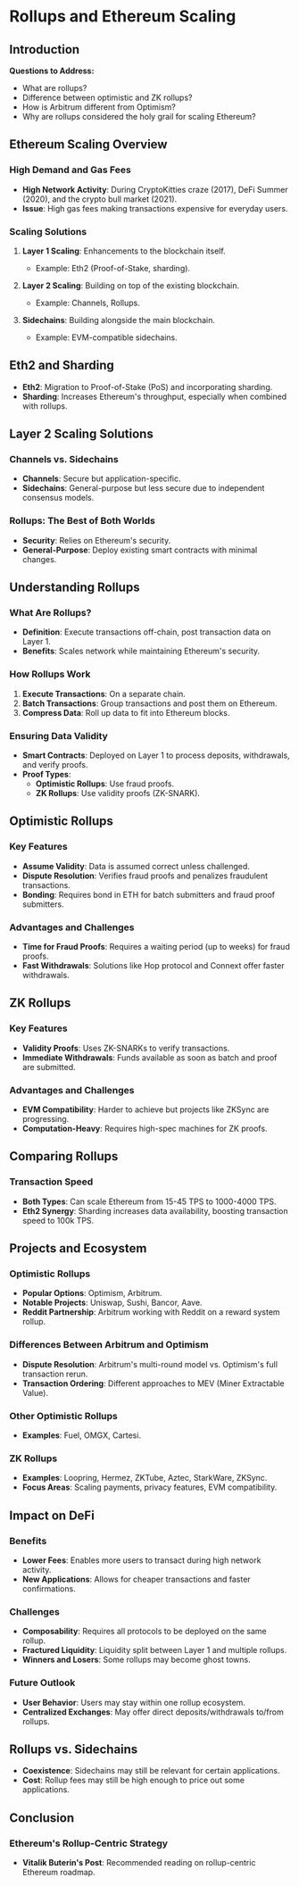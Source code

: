 
# Rollups and Ethereum Scaling

## Introduction

**Questions to Address:**
- What are rollups?
- Difference between optimistic and ZK rollups?
- How is Arbitrum different from Optimism?
- Why are rollups considered the holy grail for scaling Ethereum?



## Ethereum Scaling Overview

### High Demand and Gas Fees

- **High Network Activity**: During CryptoKitties craze (2017), DeFi Summer (2020), and the crypto bull market (2021).
- **Issue**: High gas fees making transactions expensive for everyday users.

### Scaling Solutions

1. **Layer 1 Scaling**: Enhancements to the blockchain itself.
   - Example: Eth2 (Proof-of-Stake, sharding).

2. **Layer 2 Scaling**: Building on top of the existing blockchain.
   - Example: Channels, Rollups.

3. **Sidechains**: Building alongside the main blockchain.
   - Example: EVM-compatible sidechains.

## Eth2 and Sharding

- **Eth2**: Migration to Proof-of-Stake (PoS) and incorporating sharding.
- **Sharding**: Increases Ethereum's throughput, especially when combined with rollups.

## Layer 2 Scaling Solutions

### Channels vs. Sidechains

- **Channels**: Secure but application-specific.
- **Sidechains**: General-purpose but less secure due to independent consensus models.

### Rollups: The Best of Both Worlds

- **Security**: Relies on Ethereum's security.
- **General-Purpose**: Deploy existing smart contracts with minimal changes.

## Understanding Rollups

### What Are Rollups?

- **Definition**: Execute transactions off-chain, post transaction data on Layer 1.
- **Benefits**: Scales network while maintaining Ethereum's security.

### How Rollups Work

1. **Execute Transactions**: On a separate chain.
2. **Batch Transactions**: Group transactions and post them on Ethereum.
3. **Compress Data**: Roll up data to fit into Ethereum blocks.

### Ensuring Data Validity

- **Smart Contracts**: Deployed on Layer 1 to process deposits, withdrawals, and verify proofs.
- **Proof Types**:
  - **Optimistic Rollups**: Use fraud proofs.
  - **ZK Rollups**: Use validity proofs (ZK-SNARK).

## Optimistic Rollups

### Key Features

- **Assume Validity**: Data is assumed correct unless challenged.
- **Dispute Resolution**: Verifies fraud proofs and penalizes fraudulent transactions.
- **Bonding**: Requires bond in ETH for batch submitters and fraud proof submitters.

### Advantages and Challenges

- **Time for Fraud Proofs**: Requires a waiting period (up to weeks) for fraud proofs.
- **Fast Withdrawals**: Solutions like Hop protocol and Connext offer faster withdrawals.

## ZK Rollups

### Key Features

- **Validity Proofs**: Uses ZK-SNARKs to verify transactions.
- **Immediate Withdrawals**: Funds available as soon as batch and proof are submitted.

### Advantages and Challenges

- **EVM Compatibility**: Harder to achieve but projects like ZKSync are progressing.
- **Computation-Heavy**: Requires high-spec machines for ZK proofs.

## Comparing Rollups

### Transaction Speed

- **Both Types**: Can scale Ethereum from 15-45 TPS to 1000-4000 TPS.
- **Eth2 Synergy**: Sharding increases data availability, boosting transaction speed to 100k TPS.

## Projects and Ecosystem

### Optimistic Rollups

- **Popular Options**: Optimism, Arbitrum.
- **Notable Projects**: Uniswap, Sushi, Bancor, Aave.
- **Reddit Partnership**: Arbitrum working with Reddit on a reward system rollup.

### Differences Between Arbitrum and Optimism

- **Dispute Resolution**: Arbitrum's multi-round model vs. Optimism's full transaction rerun.
- **Transaction Ordering**: Different approaches to MEV (Miner Extractable Value).

### Other Optimistic Rollups

- **Examples**: Fuel, OMGX, Cartesi.

### ZK Rollups

- **Examples**: Loopring, Hermez, ZKTube, Aztec, StarkWare, ZKSync.
- **Focus Areas**: Scaling payments, privacy features, EVM compatibility.

## Impact on DeFi

### Benefits

- **Lower Fees**: Enables more users to transact during high network activity.
- **New Applications**: Allows for cheaper transactions and faster confirmations.

### Challenges

- **Composability**: Requires all protocols to be deployed on the same rollup.
- **Fractured Liquidity**: Liquidity split between Layer 1 and multiple rollups.
- **Winners and Losers**: Some rollups may become ghost towns.

### Future Outlook

- **User Behavior**: Users may stay within one rollup ecosystem.
- **Centralized Exchanges**: May offer direct deposits/withdrawals to/from rollups.

## Rollups vs. Sidechains

- **Coexistence**: Sidechains may still be relevant for certain applications.
- **Cost**: Rollup fees may still be high enough to price out some applications.

## Conclusion

### Ethereum's Rollup-Centric Strategy

- **Vitalik Buterin's Post**: Recommended reading on rollup-centric Ethereum roadmap.

